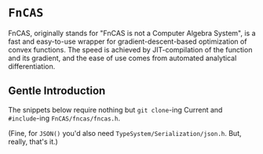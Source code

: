 # `FnCAS`

FnCAS, originally stands for "FnCAS is not a Computer Algebra System", is a fast and easy-to-use wrapper for gradient-descent-based optimization of convex functions. The speed is achieved by JIT-compilation of the function and its gradient, and the ease of use comes from automated analytical differentiation.

## Gentle Introduction

The snippets below require nothing but `git clone`-ing Current and `#include`-ing `FnCAS/fncas/fncas.h`.

(Fine, for `JSON()` you'd also need `TypeSystem/Serialization/json.h`. But, really, that's it.)

